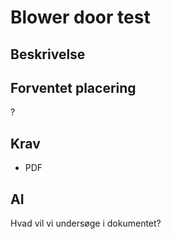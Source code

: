 # Blower door test

## Beskrivelse

## Forventet placering

?

## Krav

- PDF

## AI

Hvad vil vi undersøge i dokumentet?
